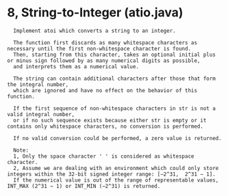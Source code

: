 # 8, String-to-Integer (atio.java)
      
      Implement atoi which converts a string to an integer.

      The function first discards as many whitespace characters as necessary until the first non-whitespace character is found. 
      Then, starting from this character, takes an optional initial plus or minus sign followed by as many numerical digits as possible, 
      and interprets them as a numerical value.

      The string can contain additional characters after those that form the integral number, 
      which are ignored and have no effect on the behavior of this function.

      If the first sequence of non-whitespace characters in str is not a valid integral number, 
      or if no such sequence exists because either str is empty or it contains only whitespace characters, no conversion is performed.

      If no valid conversion could be performed, a zero value is returned.

      Note:
      1, Only the space character ' ' is considered as whitespace character.
      2, Assume we are dealing with an environment which could only store integers within the 32-bit signed integer range: [−2^31,  2^31 − 1]. 
      If the numerical value is out of the range of representable values, INT_MAX (2^31 − 1) or INT_MIN (−2^31) is returned.

